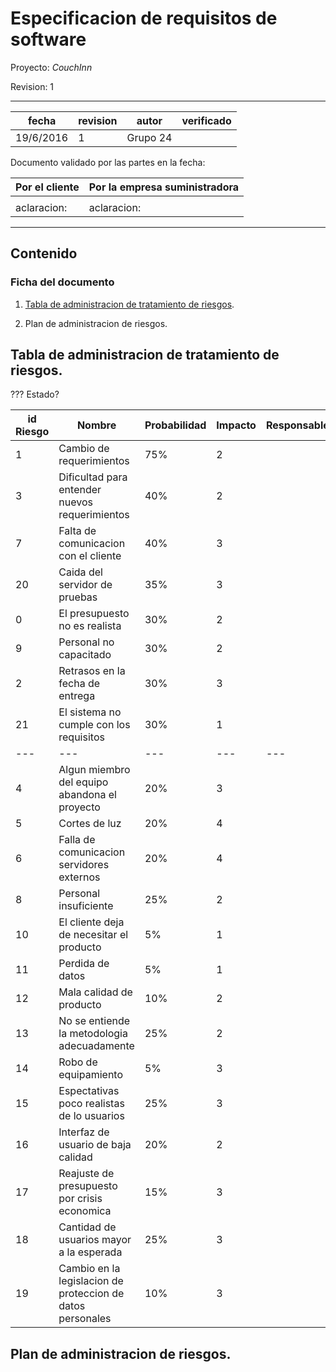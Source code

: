 # Especificacion de requisitos de software


Proyecto: *CouchInn*


Revision: 1


---

| fecha | revision | autor | verificado |
| --- | --- | --- | --- |
| 19/6/2016 | 1 | Grupo 24 |


Documento validado por las partes en la fecha:

| Por el cliente | Por la empresa suministradora |
| --- | --- |
|     |     |
|aclaracion: | aclaracion: |

---

## Contenido

### Ficha del documento

1. [Tabla de administracion de tratamiento de riesgos](#tabla-de-administracion-de-tratamientos-de-riesgos).


2. Plan de administracion de riesgos.


## Tabla de administracion de tratamiento de riesgos.

??? Estado?

| id Riesgo | Nombre                                                        | Probabilidad | Impacto | Responsable | Estado |
| ---       | ---                                                           | ---          | ---     | ---         | ---    |
| 1         | Cambio de requerimientos                                      | 75%          | 2       |             |        |
| 3         | Dificultad para entender nuevos requerimientos                | 40%          | 2       |             |        |
| 7         | Falta de comunicacion con el cliente                          | 40%          | 3       |             |        |
| 20        | Caida del servidor de pruebas                                 | 35%          | 3       |             |        |
| 0         | El presupuesto no es realista                                 | 30%          | 2       |             |        |
| 9         | Personal no capacitado                                        | 30%          | 2       |             |        |
| 2         | Retrasos en la fecha de entrega                               | 30%          | 3       |             |        |
| 21        | El sistema no cumple con los requisitos                       | 30%          | 1       |             |        |
| ---       | ---                                                           | ---          | ---     | ---         | ---    |
| 4         | Algun miembro del equipo abandona el proyecto                 | 20%          | 3       |             |        |
| 5         | Cortes de luz                                                 | 20%          | 4       |             |        |
| 6         | Falla de comunicacion servidores externos                     | 20%          | 4       |             |        |
| 8         | Personal insuficiente                                         | 25%          | 2       |             |        |
| 10        | El cliente deja de necesitar el producto                      | 5%           | 1       |             |        |
| 11        | Perdida de datos                                              | 5%           | 1       |             |        |
| 12        | Mala calidad de producto                                      | 10%          | 2       |             |        |
| 13        | No se entiende la metodologia adecuadamente                   | 25%          | 2       |             |        |
| 14        | Robo de equipamiento                                          | 5%           | 3       |             |        |
| 15        | Espectativas poco realistas de lo usuarios                    | 25%          | 3       |             |        |
| 16        | Interfaz de usuario de baja calidad                           | 20%          | 2       |             |        |
| 17        | Reajuste de presupuesto por crisis economica                  | 15%          | 3       |             |        |
| 18        | Cantidad de usuarios mayor a la esperada                      | 25%          | 3       |             |        |
| 19        | Cambio en la legislacion de proteccion de datos personales    | 10%     | 3           |    |    |



## Plan de administracion de riesgos.
